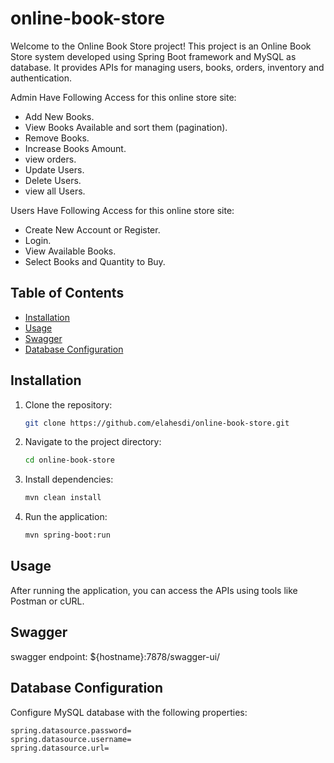 # online-book-store


Welcome to the Online Book Store project! This project is an Online Book Store system developed using Spring Boot framework and MySQL as database. It provides APIs for managing users, books, orders, inventory and authentication.

Admin Have Following Access for this online store site:

- Add New Books.
- View Books Available and sort them (pagination).
- Remove Books.
- Increase Books Amount.
- view orders.
- Update Users.
- Delete Users.
- view all Users.

Users Have Following Access for this online store site:
- Create New Account or Register.
- Login.
- View Available Books.
- Select Books and Quantity to Buy.

## Table of Contents

- [Installation](#installation)
- [Usage](#usage)
- [Swagger](#swagger)
- [Database Configuration](#database-configuration)

 
## Installation

1. Clone the repository:

    ```bash
    git clone https://github.com/elahesdi/online-book-store.git
    ```

2. Navigate to the project directory:

    ```bash
    cd online-book-store
    ```

3. Install dependencies:

    ```bash
    mvn clean install
    ```

4. Run the application:

    ```bash
    mvn spring-boot:run
    ```

## Usage

After running the application, you can access the APIs using tools like Postman or cURL.

## Swagger
swagger endpoint: ${hostname}:7878/swagger-ui/

## Database Configuration

Configure MySQL database with the following properties:

```properties
spring.datasource.password=
spring.datasource.username=
spring.datasource.url=



